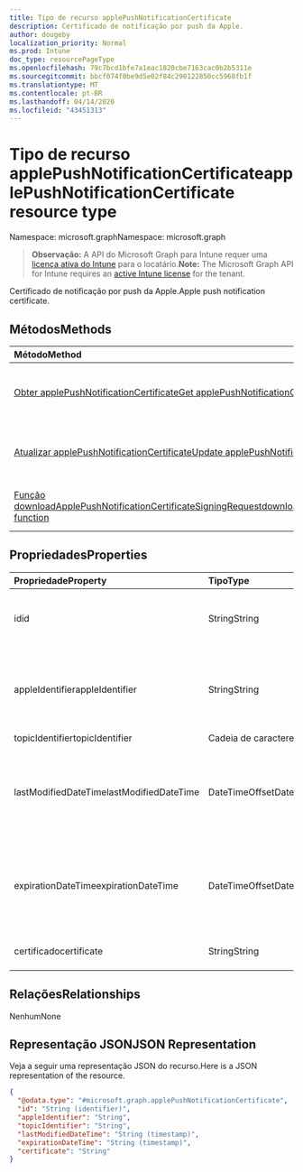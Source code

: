 ```yaml
---
title: Tipo de recurso applePushNotificationCertificate
description: Certificado de notificação por push da Apple.
author: dougeby
localization_priority: Normal
ms.prod: Intune
doc_type: resourcePageType
ms.openlocfilehash: 79c7bcd1bfe7a1eac1820cbe7163cac0b2b5311e
ms.sourcegitcommit: bbcf074f0be9d5e02f84c290122850cc5968fb1f
ms.translationtype: MT
ms.contentlocale: pt-BR
ms.lasthandoff: 04/14/2020
ms.locfileid: "43451313"
---
```

# <a name="applepushnotificationcertificate-resource-type"></a><span data-ttu-id="c8d8f-103">Tipo de recurso applePushNotificationCertificate</span><span class="sxs-lookup"><span data-stu-id="c8d8f-103">applePushNotificationCertificate resource type</span></span>

<span data-ttu-id="c8d8f-104">Namespace: microsoft.graph</span><span class="sxs-lookup"><span data-stu-id="c8d8f-104">Namespace: microsoft.graph</span></span>

> <span data-ttu-id="c8d8f-105">**Observação:** A API do Microsoft Graph para Intune requer uma [licença ativa do Intune](https://go.microsoft.com/fwlink/?linkid=839381) para o locatário.</span><span class="sxs-lookup"><span data-stu-id="c8d8f-105">**Note:** The Microsoft Graph API for Intune requires an [active Intune license](https://go.microsoft.com/fwlink/?linkid=839381) for the tenant.</span></span>

<span data-ttu-id="c8d8f-106">Certificado de notificação por push da Apple.</span><span class="sxs-lookup"><span data-stu-id="c8d8f-106">Apple push notification certificate.</span></span>

## <a name="methods"></a><span data-ttu-id="c8d8f-107">Métodos</span><span class="sxs-lookup"><span data-stu-id="c8d8f-107">Methods</span></span>
|<span data-ttu-id="c8d8f-108">Método</span><span class="sxs-lookup"><span data-stu-id="c8d8f-108">Method</span></span>|<span data-ttu-id="c8d8f-109">Tipo de retorno</span><span class="sxs-lookup"><span data-stu-id="c8d8f-109">Return Type</span></span>|<span data-ttu-id="c8d8f-110">Descrição</span><span class="sxs-lookup"><span data-stu-id="c8d8f-110">Description</span></span>|
|:---|:---|:---|
|[<span data-ttu-id="c8d8f-111">Obter applePushNotificationCertificate</span><span class="sxs-lookup"><span data-stu-id="c8d8f-111">Get applePushNotificationCertificate</span></span>](../api/intune-devices-applepushnotificationcertificate-get.md)|[<span data-ttu-id="c8d8f-112">applePushNotificationCertificate</span><span class="sxs-lookup"><span data-stu-id="c8d8f-112">applePushNotificationCertificate</span></span>](../resources/intune-devices-applepushnotificationcertificate.md)|<span data-ttu-id="c8d8f-113">Ler propriedades e relações de objetos de [applePushNotificationCertificate](../resources/intune-devices-applepushnotificationcertificate.md).</span><span class="sxs-lookup"><span data-stu-id="c8d8f-113">Read properties and relationships of the [applePushNotificationCertificate](../resources/intune-devices-applepushnotificationcertificate.md) object.</span></span>|
|[<span data-ttu-id="c8d8f-114">Atualizar applePushNotificationCertificate</span><span class="sxs-lookup"><span data-stu-id="c8d8f-114">Update applePushNotificationCertificate</span></span>](../api/intune-devices-applepushnotificationcertificate-update.md)|[<span data-ttu-id="c8d8f-115">applePushNotificationCertificate</span><span class="sxs-lookup"><span data-stu-id="c8d8f-115">applePushNotificationCertificate</span></span>](../resources/intune-devices-applepushnotificationcertificate.md)|<span data-ttu-id="c8d8f-116">Atualizar as propriedades de um objeto de [applePushNotificationCertificate](../resources/intune-devices-applepushnotificationcertificate.md).</span><span class="sxs-lookup"><span data-stu-id="c8d8f-116">Update the properties of a [applePushNotificationCertificate](../resources/intune-devices-applepushnotificationcertificate.md) object.</span></span>|
|[<span data-ttu-id="c8d8f-117">Função downloadApplePushNotificationCertificateSigningRequest</span><span class="sxs-lookup"><span data-stu-id="c8d8f-117">downloadApplePushNotificationCertificateSigningRequest function</span></span>](../api/intune-devices-applepushnotificationcertificate-downloadapplepushnotificationcertificatesigningrequest.md)|<span data-ttu-id="c8d8f-118">String</span><span class="sxs-lookup"><span data-stu-id="c8d8f-118">String</span></span>|<span data-ttu-id="c8d8f-119">Baixa a solicitação de assinatura de certificado de notificação por push da Apple</span><span class="sxs-lookup"><span data-stu-id="c8d8f-119">Download Apple push notification certificate signing request</span></span>|

## <a name="properties"></a><span data-ttu-id="c8d8f-120">Propriedades</span><span class="sxs-lookup"><span data-stu-id="c8d8f-120">Properties</span></span>
|<span data-ttu-id="c8d8f-121">Propriedade</span><span class="sxs-lookup"><span data-stu-id="c8d8f-121">Property</span></span>|<span data-ttu-id="c8d8f-122">Tipo</span><span class="sxs-lookup"><span data-stu-id="c8d8f-122">Type</span></span>|<span data-ttu-id="c8d8f-123">Descrição</span><span class="sxs-lookup"><span data-stu-id="c8d8f-123">Description</span></span>|
|:---|:---|:---|
|<span data-ttu-id="c8d8f-124">id</span><span class="sxs-lookup"><span data-stu-id="c8d8f-124">id</span></span>|<span data-ttu-id="c8d8f-125">String</span><span class="sxs-lookup"><span data-stu-id="c8d8f-125">String</span></span>|<span data-ttu-id="c8d8f-126">O identificador exclusivo do certificado.</span><span class="sxs-lookup"><span data-stu-id="c8d8f-126">Unique Identifier for the certificate</span></span>|
|<span data-ttu-id="c8d8f-127">appleIdentifier</span><span class="sxs-lookup"><span data-stu-id="c8d8f-127">appleIdentifier</span></span>|<span data-ttu-id="c8d8f-128">String</span><span class="sxs-lookup"><span data-stu-id="c8d8f-128">String</span></span>|<span data-ttu-id="c8d8f-129">Id da Apple da conta usada para criar o certificado de push do MDM.</span><span class="sxs-lookup"><span data-stu-id="c8d8f-129">Apple Id of the account used to create the MDM push certificate.</span></span>|
|<span data-ttu-id="c8d8f-130">topicIdentifier</span><span class="sxs-lookup"><span data-stu-id="c8d8f-130">topicIdentifier</span></span>|<span data-ttu-id="c8d8f-131">Cadeia de caracteres</span><span class="sxs-lookup"><span data-stu-id="c8d8f-131">String</span></span>|<span data-ttu-id="c8d8f-132">ID do tópico.</span><span class="sxs-lookup"><span data-stu-id="c8d8f-132">Topic Id.</span></span>|
|<span data-ttu-id="c8d8f-133">lastModifiedDateTime</span><span class="sxs-lookup"><span data-stu-id="c8d8f-133">lastModifiedDateTime</span></span>|<span data-ttu-id="c8d8f-134">DateTimeOffset</span><span class="sxs-lookup"><span data-stu-id="c8d8f-134">DateTimeOffset</span></span>|<span data-ttu-id="c8d8f-135">Data e hora da última modificação de certificado de notificações por push da Apple.</span><span class="sxs-lookup"><span data-stu-id="c8d8f-135">Last modified date and time for Apple push notification certificate.</span></span>|
|<span data-ttu-id="c8d8f-136">expirationDateTime</span><span class="sxs-lookup"><span data-stu-id="c8d8f-136">expirationDateTime</span></span>|<span data-ttu-id="c8d8f-137">DateTimeOffset</span><span class="sxs-lookup"><span data-stu-id="c8d8f-137">DateTimeOffset</span></span>|<span data-ttu-id="c8d8f-138">Data e hora do vencimento de certificado de notificações por push da Apple.</span><span class="sxs-lookup"><span data-stu-id="c8d8f-138">The expiration date and time for Apple push notification certificate.</span></span>|
|<span data-ttu-id="c8d8f-139">certificado</span><span class="sxs-lookup"><span data-stu-id="c8d8f-139">certificate</span></span>|<span data-ttu-id="c8d8f-140">String</span><span class="sxs-lookup"><span data-stu-id="c8d8f-140">String</span></span>|<span data-ttu-id="c8d8f-141">Ainda não documentado</span><span class="sxs-lookup"><span data-stu-id="c8d8f-141">Not yet documented</span></span>|

## <a name="relationships"></a><span data-ttu-id="c8d8f-142">Relações</span><span class="sxs-lookup"><span data-stu-id="c8d8f-142">Relationships</span></span>
<span data-ttu-id="c8d8f-143">Nenhum</span><span class="sxs-lookup"><span data-stu-id="c8d8f-143">None</span></span>

## <a name="json-representation"></a><span data-ttu-id="c8d8f-144">Representação JSON</span><span class="sxs-lookup"><span data-stu-id="c8d8f-144">JSON Representation</span></span>
<span data-ttu-id="c8d8f-145">Veja a seguir uma representação JSON do recurso.</span><span class="sxs-lookup"><span data-stu-id="c8d8f-145">Here is a JSON representation of the resource.</span></span>
<!-- {
  "blockType": "resource",
  "keyProperty": "id",
  "@odata.type": "microsoft.graph.applePushNotificationCertificate"
}
-->
``` json
{
  "@odata.type": "#microsoft.graph.applePushNotificationCertificate",
  "id": "String (identifier)",
  "appleIdentifier": "String",
  "topicIdentifier": "String",
  "lastModifiedDateTime": "String (timestamp)",
  "expirationDateTime": "String (timestamp)",
  "certificate": "String"
}
```







